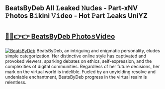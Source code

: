## BeatsByDeb All 𝙻eaked 𝙽u𝚍es - Part-xNV 𝙿hotos B𝚒kini 𝚅𝚒deo - Hot 𝙿art 𝙻eaks UniYZ

# <h2><a href="http://ld2vcv.urlbe.top/?page=BeatsByDeb">🔗🔗👉👉 BeatsByDeb P𝚑oto𝚜Vid𝚎o</a></h2>

[![BeatsByDeb](https://i.imgur.com/eBuTRDB.gif)](http://ld2vcv.urlbe.top/?page=BeatsByDeb)
BeatsByDeb, an intriguing and enigmatic personality, eludes simple categorization. Her distinctive online style has captivated and provoked viewers, sparking debates on ethics, self-expression, and the complexities of digital communities. Regardless of her future decisions, her mark on the virtual world is indelible. Fueled by an unyielding resolve and undeniable enchantment, BeatsByDeb progress in the virtual realm is relentless.
